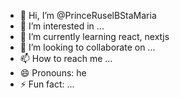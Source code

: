 - 👋 Hi, I’m @PrinceRuselBStaMaria
- 👀 I’m interested in ...
- 🌱 I’m currently learning react, nextjs 
- 💞️ I’m looking to collaborate on ...
- 📫 How to reach me ...
- 😄 Pronouns: he
- ⚡ Fun fact: ...

<!---
PrinceRuselBStaMaria/PrinceRuselBStaMaria is a ✨ special ✨ repository because its `README.md` (this file) appears on your GitHub profile.
You can click the Preview link to take a look at your changes.
--->
